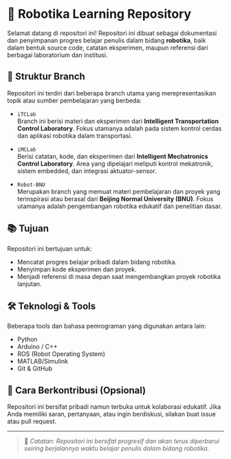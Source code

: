 # 🤖 Robotika Learning Repository

Selamat datang di repositori ini! Repositori ini dibuat sebagai dokumentasi dan penyimpanan progres belajar penulis dalam bidang **robotika**, baik dalam bentuk source code, catatan eksperimen, maupun referensi dari berbagai laboratorium dan institusi.

## 📁 Struktur Branch

Repositori ini terdiri dari beberapa branch utama yang merepresentasikan topik atau sumber pembelajaran yang berbeda:

- `iTCLab`  
  Branch ini berisi materi dan eksperimen dari **Intelligent Transportation Control Laboratory**. Fokus utamanya adalah pada sistem kontrol cerdas dan aplikasi robotika dalam transportasi.

- `iMCLab`  
  Berisi catatan, kode, dan eksperimen dari **Intelligent Mechatronics Control Laboratory**. Area yang dipelajari meliputi kontrol mekatronik, sistem embedded, dan integrasi aktuator-sensor.

- `Robot-BNU`  
  Merupakan branch yang memuat materi pembelajaran dan proyek yang terinspirasi atau berasal dari **Beijing Normal University (BNU)**. Fokus utamanya adalah pengembangan robotika edukatif dan penelitian dasar.

## 📚 Tujuan

Repositori ini bertujuan untuk:
- Mencatat progres belajar pribadi dalam bidang robotika.
- Menyimpan kode eksperimen dan proyek.
- Menjadi referensi di masa depan saat mengembangkan proyek robotika lanjutan.

## 🛠️ Teknologi & Tools

Beberapa tools dan bahasa pemrograman yang digunakan antara lain:
- Python
- Arduino / C++
- ROS (Robot Operating System)
- MATLAB/Simulink
- Git & GitHub

## 🚀 Cara Berkontribusi (Opsional)

Repositori ini bersifat pribadi namun terbuka untuk kolaborasi edukatif. Jika Anda memiliki saran, pertanyaan, atau ingin berdiskusi, silakan buat issue atau pull request.

---

> 📌 *Catatan: Repositori ini bersifat progresif dan akan terus diperbarui seiring berjalannya waktu belajar penulis dalam bidang robotika.*

